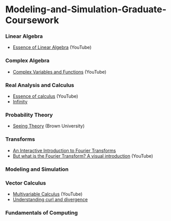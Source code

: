 # Modeling-and-Simulation-Graduate-Coursework

### Linear Algebra
- [Essence of Linear Algebra](https://www.youtube.com/playlist?list=PLZHQObOWTQDMsr9K-rj53DwVRMYO3t5Yr) (YouTube)

### Complex Algebra
- [Complex Variables and Functions](https://www.youtube.com/playlist?list=PLdgVBOaXkb9CNMqbsL9GTWwU542DiRrPB) (YouTube)

### Real Analysis and Calculus
- [Essence of calculus](https://www.youtube.com/playlist?list=PLZHQObOWTQDMsr9K-rj53DwVRMYO3t5Yr) (YouTube)
- [Infinity](https://mathigon.org/world/Infinity)

### Probability Theory
- [Seeing Theory](https://seeing-theory.brown.edu/) (Brown University)

### Transforms
- [An Interactive Introduction to Fourier Transforms](http://www.jezzamon.com/fourier/)
- [But what is the Fourier Transform? A visual introduction](https://www.youtube.com/watch?v=spUNpyF58BY) (YouTube)

### Modeling and Simulation

### Vector Calculus
- [Multivariable Calculus](https://www.youtube.com/playlist?list=PLSQl0a2vh4HC5feHa6Rc5c0wbRTx56nF7) (YouTube)
- [Understanding curl and divergence](https://lsr_lab.gitlab.io/field_flow/html/index.html)

### Fundamentals of Computing
